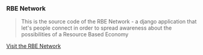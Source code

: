 ### RBE Network

> This is the source code of the RBE Network - a django application that let's people connect in order to spread awareness about the possibilities of a Resource Based Economy

[Visit the RBE Network](https://rbe.heleska.de)